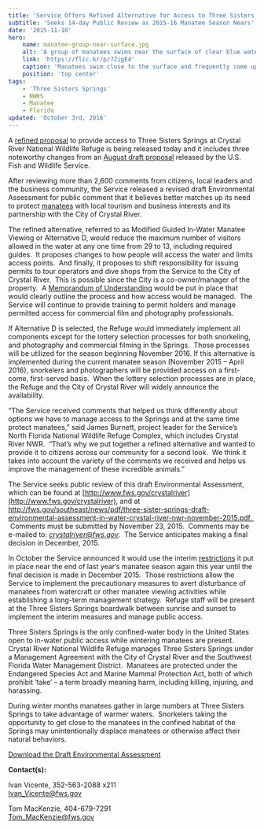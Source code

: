 ```yaml
---
title: 'Service Offers Refined Alternative for Access to Three Sisters Springs'
subtitle: 'Seeks 14-day Public Review as 2015-16 Manatee Season Nears'
date: '2015-11-10'
hero:
    name: manatee-group-near-surface.jpg
    alt: 'A group of manatees swims near the surface of clear blue water.'
    link: 'https://flic.kr/p/7ZigE4'
    caption: 'Manatees swim close to the surface and frequently come up for air. Credit: Jim Reid, USFWS.'
    position: 'top center'
tags:
    - 'Three Sisters Springs'
    - NWRS
    - Manatee
    - Florida
updated: 'October 3rd, 2016'
---
```


A [refined proposal](http://fws.gov/southeast/news/pdf/three-sister-springs-draft-environmental-assessment-in-water-crystal-river-nwr-november-2015.pdf) to provide access to Three Sisters Springs at Crystal River National Wildlife Refuge is being released today and it includes three noteworthy changes from an [August draft proposal](http://www.fws.gov/news/ShowNews.cfm?ID=FE2C63F6-5056-AF00-5B5A1B5A1D9B9D17) released by the U.S. Fish and Wildlife Service.

After reviewing more than 2,600 comments from citizens, local leaders and the business community, the Service released a revised draft Environmental Assessment for public comment that it believes better matches up its need to protect [manatees](http://fws.gov/southeast/wildlife/mammal/manatee) with local tourism and business interests and its partnership with the City of Crystal River.

The refined alternative, referred to as Modified Guided In-Water Manatee Viewing or Alternative D, would reduce the maximum number of visitors allowed in the water at any one time from 29 to 13, including required guides.  It proposes changes to how people will access the water and limits access points.  And finally, it proposes to shift responsibility for issuing permits to tour operators and dive shops from the Service to the City of Crystal River.  This is possible since the City is a co-owner/manager of the property.  A [Memorandum of Understanding](http://www.justice.gov/sites/default/files/ovw/legacy/2008/10/21/sample-mou.pdf) would be put in place that would clearly outline the process and how access would be managed.  The Service will continue to provide training to permit holders and manage permitted access for commercial film and photography professionals.

If Alternative D is selected, the Refuge would immediately implement all components except for the lottery selection processes for both snorkeling, and photography and commercial filming in the Springs.  Those processes will be utilized for the season beginning November 2016\. If this alternative is implemented during the current manatee season (November 2015 – April 2016), snorkelers and photographers will be provided access on a first-come, first-served basis.  When the lottery selection processes are in place, the Refuge and the City of Crystal River will widely announce the availability.

“The Service received comments that helped us think differently about options we have to manage access to the Springs and at the same time protect manatees,” said James Burnett, project leader for the Service’s North Florida National Wildlife Refuge Complex, which includes Crystal River NWR.  “That’s why we put together a refined alternative and wanted to provide it to citizens across our community for a second look.  We think it takes into account the variety of the comments we received and helps us improve the management of these incredible animals.”

The Service seeks public review of this draft Environmental Assessment, which can be found at [http://www.fws.gov/crystalriver](http://www.fws.gov/crystalriver), and at http://fws.gov/southeast/news/pdf/three-sister-springs-draft-environmental-assessment-in-water-crystal-river-nwr-november-2015.pdf.   Comments must be submitted by November 23, 2015.  Comments may be e-mailed to: _<u>crystalriver@fws.gov</u>_.  The Service anticipates making a final decision in December, 2015.

In October the Service announced it would use the interim [restrictions](http://www.fws.gov/news/ShowNews.cfm?ID=C6870ED3-F6CD-85BA-B3EDD59616B4849D) it put in place near the end of last year’s manatee season again this year until the final decision is made in December 2015.  Those restrictions allow the Service to implement the precautionary measures to avert disturbance of manatees from watercraft or other manatee viewing activities while establishing a long-term management strategy.  Refuge staff will be present at the Three Sisters Springs boardwalk between sunrise and sunset to implement the interim measures and manage public access.

Three Sisters Springs is the only confined-water body in the United States open to in-water public access while wintering manatees are present.  Crystal River National Wildlife Refuge manages Three Sisters Springs under a Management Agreement with the City of Crystal River and the Southwest Florida Water Management District.  Manatees are protected under the Endangered Species Act and Marine Mammal Protection Act, both of which prohibit ‘take’ – a term broadly meaning harm, including killing, injuring, and harassing.

During winter months manatees gather in large numbers at Three Sisters Springs to take advantage of warmer waters.  Snorkelers taking the opportunity to get close to the manatees in the confined habitat of the Springs may unintentionally displace manatees or otherwise affect their natural behaviors.

[Download the Draft Environmental Assessment](http://fws.gov/southeast/news/pdf/three-sister-springs-draft-environmental-assessment-in-water-crystal-river-nwr-november-2015.pdf)

**Contact(s):**  

Ivan Vicente, 352-563-2088 x211  
[Ivan_Vicente@fws.gov](mailto:Ivan_Vicente@fws.gov)

Tom MacKenzie, 404-679-7291  
[Tom_MacKenzie@fws.gov](mailto:Tom_MacKenzie@fws.gov)
